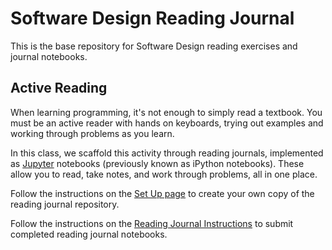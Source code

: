 # Software Design Reading Journal

This is the base repository for Software Design reading exercises and journal notebooks.

## Active Reading

When learning programming, it's not enough to simply read a textbook. You must be an active reader with hands on keyboards, trying out examples and working through problems as you learn.

In this class, we scaffold this activity through reading journals, implemented as [Jupyter](http://jupyter.org/) notebooks (previously known as iPython notebooks). These allow you to read, take notes, and work through problems, all in one place.

Follow the instructions on the [Set Up page](https://sd18spring.github.io/activities/setup.html#get-the-reading-journal) to create your own copy of the reading journal repository.

Follow the instructions on the [Reading Journal Instructions](https://sd18spring.github.io/reading-journal/) to submit completed reading journal notebooks.
